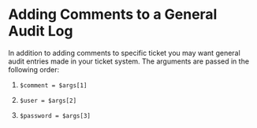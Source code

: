 [title]: # (Adding Comments to a General Audit Log)
[tags]: # (PowerShell,Ticket System)
[priority]: # (20)

# Adding Comments to a General Audit Log

In addition to adding comments to specific ticket you may want general audit entries made in your ticket system. The arguments are passed in the following order:

1. `$comment = $args[1]`

1. `$user = $args[2]`

1. `$password = $args[3]`
